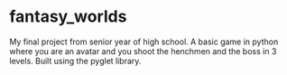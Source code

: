 fantasy_worlds
==============
My final project from senior year of high school. A basic game in python where you are an avatar and you shoot the
henchmen and the boss in 3 levels. 
Built using the pyglet library.
